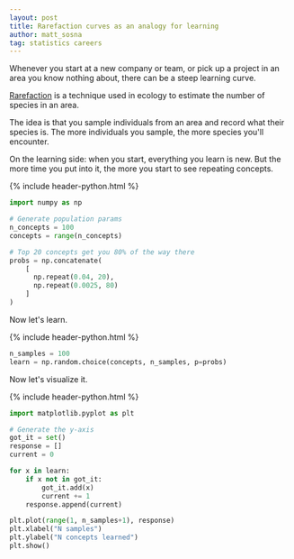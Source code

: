 ```yaml
---
layout: post
title: Rarefaction curves as an analogy for learning
author: matt_sosna
tag: statistics careers
---
```


Whenever you start at a new company or team, or pick up a project in an area you know nothing about, there can be a steep learning curve.

[Rarefaction](https://en.wikipedia.org/wiki/Rarefaction_(ecology)) is a technique used in ecology to estimate the number of species in an area.

The idea is that you sample individuals from an area and record what their species is. The more individuals you sample, the more species you'll encounter.


On the learning side: when you start, everything you learn is new. But the more time you put into it, the more you start to see repeating concepts.

{% include header-python.html %}
```python
import numpy as np

# Generate population params
n_concepts = 100
concepts = range(n_concepts)

# Top 20 concepts get you 80% of the way there
probs = np.concatenate(
    [
      np.repeat(0.04, 20),
      np.repeat(0.0025, 80)
    ]
)
```

Now let's learn.

{% include header-python.html %}
```python
n_samples = 100
learn = np.random.choice(concepts, n_samples, p=probs)
```

Now let's visualize it.

{% include header-python.html %}
```python
import matplotlib.pyplot as plt

# Generate the y-axis
got_it = set()
response = []
current = 0

for x in learn:
    if x not in got_it:
        got_it.add(x)
        current += 1
    response.append(current)

plt.plot(range(1, n_samples+1), response)
plt.xlabel("N samples")
plt.ylabel("N concepts learned")
plt.show()
```
